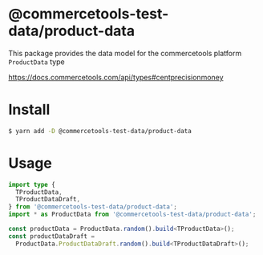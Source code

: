 # @commercetools-test-data/product-data

This package provides the data model for the commercetools platform `ProductData` type

https://docs.commercetools.com/api/types#centprecisionmoney

# Install

```bash
$ yarn add -D @commercetools-test-data/product-data
```

# Usage

```ts
import type {
  TProductData,
  TProductDataDraft,
} from '@commercetools-test-data/product-data';
import * as ProductData from '@commercetools-test-data/product-data';

const productData = ProductData.random().build<TProductData>();
const productDataDraft =
  ProductData.ProductDataDraft.random().build<TProductDataDraft>();
```
